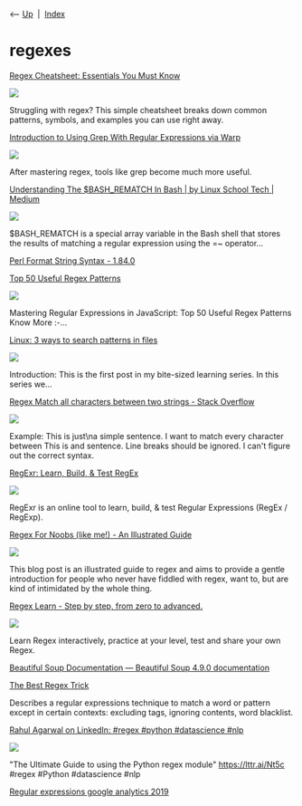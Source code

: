 <div class="nav">

⟵ [Up](index.html)  \|  [Index](index.html)

</div>

# regexes

<div class="cards">

<div class="card">

<div class="card-title">

[Regex Cheatsheet: Essentials You Must
Know](https://linuxhandbook.com/cheatsheets/regex/)

</div>

<div class="card-image">

[![](https://linuxhandbook.com/content/images/2025/07/regex-cheatsheet-1-.png)](https://linuxhandbook.com/cheatsheets/regex/)

</div>

Struggling with regex? This simple cheatsheet breaks down common
patterns, symbols, and examples you can use right away.

</div>

<div class="card">

<div class="card-title">

[Introduction to Using Grep With Regular Expressions via
Warp](https://thenewstack.io/introduction-to-using-grep-with-regular-expressions-via-warp/)

</div>

<div class="card-image">

[![](https://cdn.thenewstack.io/media/2024/12/f81ea84e-steve-johnson-pjofestxhra-unsplashb.jpg)](https://thenewstack.io/introduction-to-using-grep-with-regular-expressions-via-warp/)

</div>

After mastering regex, tools like grep become much more useful.

</div>

<div class="card">

<div class="card-title">

[Understanding The \$BASH_REMATCH In Bash \| by Linux School Tech \|
Medium](https://medium.com/@linuxschooltech/understanding-the-bash-rematch-in-bash-183a5b065081)

</div>

<div class="card-image">

[![](https://miro.medium.com/v2/resize:fit:1200/1*nIZog5UABUp9SCA2E0iT8w.jpeg)](https://medium.com/@linuxschooltech/understanding-the-bash-rematch-in-bash-183a5b065081)

</div>

\$BASH_REMATCH is a special array variable in the Bash shell that stores
the results of matching a regular expression using the =~ operator…

</div>

<div class="card">

<div class="card-title">

[Perl Format String Syntax -
1.84.0](https://www.boost.org/doc/libs/1_84_0/libs/regex/doc/html/boost_regex/format/perl_format.html)

</div>

</div>

<div class="card">

<div class="card-title">

[Top 50 Useful Regex
Patterns](https://dev.to/sh20raj/top-50-useful-regex-patterns-2jab)

</div>

<div class="card-image">

[![](https://media.dev.to/dynamic/image/width=1000,height=500,fit=cover,gravity=auto,format=auto/https%3A%2F%2Fdev-to-uploads.s3.amazonaws.com%2Fuploads%2Farticles%2Fhkjzg3sg1xr9cqk64d0t.jpeg)](https://dev.to/sh20raj/top-50-useful-regex-patterns-2jab)

</div>

Mastering Regular Expressions in JavaScript: Top 50 Useful Regex
Patterns Know More :-...

</div>

<div class="card">

<div class="card-title">

[Linux: 3 ways to search patterns in
files](https://dev.to/tanushree_aggarwal/linux-3-ways-to-search-patterns-in-files-1do0)

</div>

<div class="card-image">

[![](https://media.dev.to/dynamic/image/width=1000,height=500,fit=cover,gravity=auto,format=auto/https%3A%2F%2Fdev-to-uploads.s3.amazonaws.com%2Fuploads%2Farticles%2Fs5ys2rqks4pdh64z6e36.jpg)](https://dev.to/tanushree_aggarwal/linux-3-ways-to-search-patterns-in-files-1do0)

</div>

Introduction: This is the first post in my bite-sized learning series.
In this series we...

</div>

<div class="card">

<div class="card-title">

[Regex Match all characters between two strings - Stack
Overflow](https://stackoverflow.com/questions/6109882/regex-match-all-characters-between-two-strings)

</div>

<div class="card-image">

[![](https://cdn.sstatic.net/Sites/stackoverflow/Img/apple-touch-icon.png?v=c78bd457575a)](https://stackoverflow.com/questions/6109882/regex-match-all-characters-between-two-strings)

</div>

Example: This is just\na simple sentence. I want to match every
character between This is and sentence. Line breaks should be ignored. I
can't figure out the correct syntax.

</div>

<div class="card">

<div class="card-title">

[RegExr: Learn, Build, & Test RegEx](http://regexr.com)

</div>

<div class="card-image">

[![](https://regexr.com/assets/card.png)](http://regexr.com)

</div>

RegExr is an online tool to learn, build, & test Regular Expressions
(RegEx / RegExp).

</div>

<div class="card">

<div class="card-title">

[Regex For Noobs (like me!) - An Illustrated
Guide](https://www.janmeppe.com/blog/regex-for-noobs)

</div>

<div class="card-image">

[![](https://www.janmeppe.com/assets/2019-08-01-regex/regex-for-noobs.jpg)](https://www.janmeppe.com/blog/regex-for-noobs)

</div>

This blog post is an illustrated guide to regex and aims to provide a
gentle introduction for people who never have fiddled with regex, want
to, but are kind of intimidated by the whole thing.

</div>

<div class="card">

<div class="card-title">

[Regex Learn - Step by step, from zero to
advanced.](https://regexlearn.com)

</div>

<div class="card-image">

[![](https://regexlearn.com//images/og-regexlearn-image.jpg)](https://regexlearn.com)

</div>

Learn Regex interactively, practice at your level, test and share your
own Regex.

</div>

<div class="card">

<div class="card-title">

[Beautiful Soup Documentation — Beautiful Soup 4.9.0
documentation](https://www.crummy.com/software/BeautifulSoup/bs4/doc)

</div>

</div>

<div class="card">

<div class="card-title">

[The Best Regex Trick](http://rexegg.com/regex-best-trick.html)

</div>

Describes a regular expressions technique to match a word or pattern
except in certain contexts: excluding tags, ignoring contents, word
blacklist.

</div>

<div class="card">

<div class="card-title">

[Rahul Agarwal on LinkedIn: \#regex \#python \#datascience
\#nlp](https://www.linkedin.com/posts/rahulagwl_the-ultimate-guide-to-using-the-python-regex-activity-6639584596629512192-2kDf)

</div>

<div class="card-image">

[![](https://media.licdn.com/dms/image/v2/C5634AQGxpxPUFh8Dqw/ugc-proxy-shrink_800/ugc-proxy-shrink_800/0/1604879191475?e=2147483647&v=beta&t=GnNfmy_FPDHjqus3UMslA1fy35d5iXxuY8alWkS50p8)](https://www.linkedin.com/posts/rahulagwl_the-ultimate-guide-to-using-the-python-regex-activity-6639584596629512192-2kDf)

</div>

"The Ultimate Guide to using the Python regex module"
https://lttr.ai/Nt5c \#regex \#Python \#datascience \#nlp

</div>

<div class="card">

<div class="card-title">

[Regular expressions google analytics
2019](https://www.bounteous.com/files/uploads/Regular-Expressions-Google-Analytics_2019.pdf)

</div>

</div>

</div>
